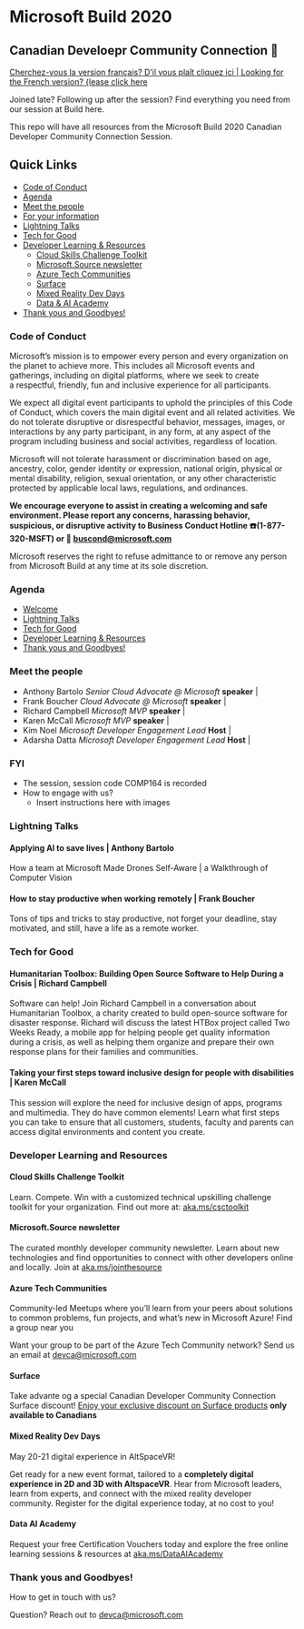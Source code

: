 # Microsoft Build 2020 
## Canadian Develoepr Community Connection :maple_leaf:

[Cherchez-vous la version français? D’il vous plaît cliquez ici | Looking for the French version? {lease click here](README-FRENCH.md)

Joined late? Following up after the session? Find everything you need from our session at Build here. 

This repo will have all  resources from the Microsoft Build 2020 Canadian Developer Community Connection Session.

## Quick Links 
- [Code of Conduct](#code-of-conduct)
- [Agenda](#agenda)
- [Meet the people](#meet-the-people)
- [For your information](#fyi)
- [Lightning Talks](#lightning-talks)
- [Tech for Good](#tech-for-good)
- [Developer Learning & Resources](#developer-learning-and-resources)
    - [Cloud Skills Challenge Toolkit ](#cloud-skills-challenge-toolkit)
    - [Microsoft.Source newsletter](#microsoftsource-newsletter)
    - [Azure Tech Communities](#azure-tech-communities)
    - [Surface](#surface)
    - [Mixed Reality Dev Days](#mixed-reality-dev-days)
    - [Data & AI Academy](#data-ai-academy)
- [Thank yous and Goodbyes!](#thank-yous-and-goodbyes)

### Code of Conduct

Microsoft’s mission is to empower every person and every organization on the planet to achieve more. This includes all Microsoft events and gatherings, including on digital platforms, where we seek to create a respectful, friendly, fun and inclusive experience for all participants. 

We expect all digital event participants to uphold the principles of this Code of Conduct, which covers the main digital event and all related activities. We do not tolerate disruptive or disrespectful behavior, messages, images, or interactions by any party participant, in any form, at any aspect of the program including business and social activities, regardless of location. 

Microsoft will not tolerate harassment or discrimination based on age, ancestry, color, gender identity or expression, national origin, physical or mental disability, religion, sexual orientation, or any other characteristic protected by applicable local laws, regulations, and ordinances.

**We encourage everyone to assist in creating a welcoming and safe environment. Please report any concerns, harassing behavior, suspicious, or disruptive activity to Business Conduct Hotline :phone:(1-877-320-MSFT) or :email: [buscond@microsoft.com](mailto:buscond@microsoft.com)**

Microsoft reserves the right to refuse admittance to or remove any person from Microsoft Build at any time at its sole discretion.   ​

### Agenda

- [Welcome](#meet-the-people)  
- [Lightning Talks](#Lightning-talks) 
- [Tech for Good](#tech-for-good)
- [Developer Learning & Resources](#developer-learning-and-resources)
- [Thank yous and Goodbyes!](#thank-yous-and-goodbyes)

### Meet the people

- Anthony Bartolo *Senior Cloud Advocate @ Microsoft* **speaker** | 
- Frank Boucher *Cloud Advocate @ Microsoft*  **speaker** | 
- Richard Campbell *Microsoft MVP* **speaker** | 
- Karen McCall *Microsoft MVP* **speaker** | 
- Kim Noel *Microsoft Developer Engagement Lead* **Host** | 
- Adarsha Datta *Microsoft Developer Engagement Lead* **Host** | 

### FYI

- The session, session code COMP164 is recorded
- How to engage with us? 
    - Insert instructions here with images 
    
### Lightning Talks 
#### Applying AI to save lives | Anthony Bartolo 

How a team at Microsoft Made Drones Self-Aware | a Walkthrough of Computer Vision

#### How to stay productive when working remotely | Frank Boucher 

Tons of tips and tricks to stay productive, not forget your deadline, stay motivated, and still, have a life as a remote worker.

### Tech for Good 
#### Humanitarian Toolbox: Building Open Source Software to Help During a Crisis | Richard Campbell 

Software can help! Join Richard Campbell in a conversation about Humanitarian Toolbox, a charity created to build open-source software for disaster response. Richard will discuss the latest HTBox project called Two Weeks Ready, a mobile app for helping people get quality information during a crisis, as well as helping them organize and prepare their own response plans for their families and communities.

#### Taking your first steps toward inclusive design for people with disabilities | Karen McCall 

This session will explore the need for inclusive design of apps, programs and multimedia. They do have common elements! Learn what first steps you can take to ensure that all customers, students, faculty and parents can access digital environments and content you create.

### Developer Learning and Resources 

#### Cloud Skills Challenge Toolkit 

Learn. Compete. Win with a customized technical upskilling challenge toolkit for your organization. 
Find out more at: [aka.ms/csctoolkit](https://aka.ms/csctoolkit)

#### Microsoft.Source newsletter 

The curated monthly developer community newsletter. Learn about new technologies and find opportunities to connect with other developers online and locally. Join at [aka.ms/jointhesource](https://aka.ms/jointhesource)

#### Azure Tech Communities 
Community-led Meetups where you’ll learn from your peers about solutions to common problems, fun projects, and what’s new in Microsoft Azure! Find a group near you

Want your group to be part of the Azure Tech Community network? Send us an email at devca@microsoft.com 

#### Surface 
Take advante og a special Canadian Developer Community Connection Surface discount! [Enjoy your exclusive discount on Surface products](https://ms.liftforward.com/en-ca/build-event-ca) **only available to Canadians**

#### Mixed Reality Dev Days 
May 20-21 digital experience in AltSpaceVR! 

Get ready for a new event format, tailored to a **completely digital experience in 2D and 3D with AltspaceVR**. Hear from Microsoft leaders, learn from experts, and connect with the mixed reality developer community. Register for the digital experience today, at no cost to you!

#### Data AI Academy
Request your free Certification Vouchers today and explore the free online learning sessions & resources at [aka.ms/DataAIAcademy
](https://aka.ms/DataAIAcademy)

### Thank yous and Goodbyes! 

How to get in touch with us? 

Question? Reach out to devca@microsoft.com 
